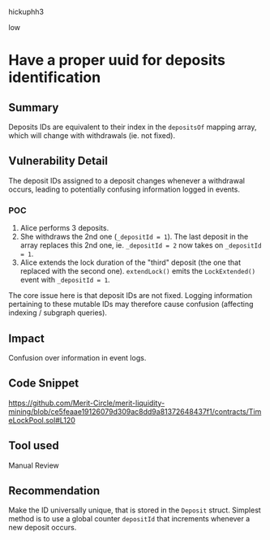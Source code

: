 hickuphh3

low

# Have a proper uuid for deposits identification

## Summary
Deposits IDs are equivalent to their index in the `depositsOf` mapping array, which will change with withdrawals (ie. not fixed).
 
## Vulnerability Detail
The deposit IDs assigned to a deposit changes whenever a withdrawal occurs, leading to potentially confusing information logged in events.

### POC
1. Alice performs 3 deposits.
2. She withdraws the 2nd one (`_depositId = 1`). The last deposit in the array replaces this 2nd one, ie. `_depositId = 2` now takes on `_depositId = 1`.
3. Alice extends the lock duration of the "third" deposit (the one that replaced with the second one). `extendLock()` emits the `LockExtended()` event with `_depositId = 1`.

The core issue here is that deposit IDs are not fixed. Logging information pertaining to these mutable IDs may therefore cause confusion (affecting indexing / subgraph queries).

## Impact
Confusion over information in event logs.

## Code Snippet
https://github.com/Merit-Circle/merit-liquidity-mining/blob/ce5feaae19126079d309ac8dd9a81372648437f1/contracts/TimeLockPool.sol#L120

## Tool used
Manual Review

## Recommendation
Make the ID universally unique, that is stored in the `Deposit` struct. Simplest method is to use a global counter `depositId` that increments whenever a new deposit occurs.